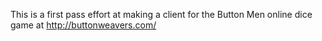 This is a first pass effort at making a client for the Button Men online dice game at http://buttonweavers.com/